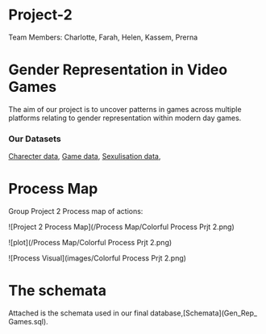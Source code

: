 # Project-2

Team Members: Charlotte, Farah, Helen, Kassem, Prerna

# Gender Representation in Video Games

The aim of our project is to uncover patterns in games across multiple platforms
relating to gender representation within modern day games. 

### Our Datasets

[Charecter data](Resources/characters.grivg.csv),
[Game data](Resources/games.grivg.csv),
[Sexulisation data](Resources/sexualization.grivg.csv),

# Process Map

Group Project 2 Process map of actions:

![Project 2 Process Map](/Process Map/Colorful Process Prjt 2.png)

![plot](/Process Map/Colorful Process Prjt 2.png)

![Process Visual](images/Colorful Process Prjt 2.png)

# The schemata

Attached is the schemata used in our final database,[Schemata](Gen_Rep_ Games.sql).
